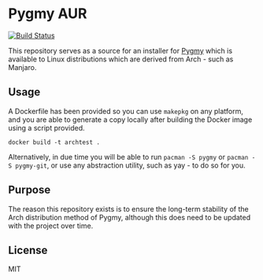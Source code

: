 # Pygmy AUR

[![Build Status](https://github.com/fubarhouse/pygmy.pkgbuild/actions/workflows/workflows.yml/badge.svg)](https://github.com/fubarhouse/pygmy.pkgbuild/actions/workflows/workflows.yml)

This repository serves as a source for an installer for [Pygmy](https://github.com/pygmystack/pygmy) which is available to Linux distributions which are derived from Arch - such as Manjaro.

## Usage

A Dockerfile has been provided so you can use `makepkg` on any platform, and you are able to generate a copy locally after building the Docker image using a script provided.

```shell script
docker build -t archtest .
```

Alternatively, in  due time you will be able to run `pacman -S pygmy` or `pacman -S pygmy-git`, or use any abstraction utility, such as yay - to do so for you.

## Purpose

The reason this repository exists is to ensure the long-term stability of the Arch distribution method of Pygmy, although this does need to be updated with the project over time.

## License

MIT